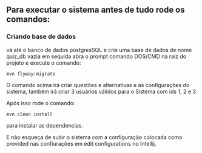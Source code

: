 ## Para executar o sistema antes de tudo rode os comandos:


### Criando base de dados

vá até o banco de dados postgresSQL e crie uma base de dados de nome quiz_db vazia
em sequida abra o prompt comando DOS/CMD na raiz do projeto e execute o comando:

```
mvn flyway:migrate
```
O comando acima irá criar questões e alternativas e as configurações do sistema, também 
irá criar 3 usuários válidos para o Sistema com ids 1, 2 e 3

Após isso rode o comando:

```
mvn clean install
```

para instalar as dependencias.

E não esqueça de subir o sistema com a configuração colocada como provided nas confiurações
em edit configurations no Intellij.

